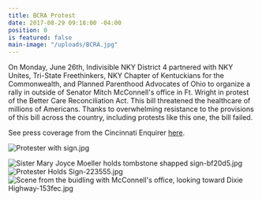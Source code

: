 ```yaml
---
title: BCRA Protest
date: 2017-08-29 09:18:00 -04:00
position: 0
is featured: false
main-image: "/uploads/BCRA.jpg"
---
```


On Monday, June 26th, Indivisible NKY District 4 partnered with NKY Unites, Tri-State Freethinkers, NKY Chapter of Kentuckians for the Commonwealth, and Planned Parenthood Advocates of Ohio to organize a rally in  outside of Senator Mitch McConnell's office in Ft. Wright in protest of the Better Care Reconciliation Act. This bill threatened the healthcare of millions of Americans. Thanks to overwhelming resistance to the provisions of this bill across the country, including protests like this one, the bill failed.

See press coverage from the Cincinnati Enquirer [here](http://www.cincinnati.com/story/news/2017/06/26/mcconnell-protesters-say-health-care-debate-matter-life-and-death/428773001/).

![Protester with sign.jpg](/uploads/Protester%20with%20sign.jpg)

![Sister Mary Joyce Moeller holds tombstone shapped sign-bf20d5.jpg](/uploads/Sister%20Mary%20Joyce%20Moeller%20holds%20tombstone%20shapped%20sign-bf20d5.jpg)
![Protester Holds Sign-223555.jpg](/uploads/Protester%20Holds%20Sign-223555.jpg)
![Scene from the buidling with McConnell's office, looking toward Dixie Highway-153fec.jpg](/uploads/Scene%20from%20the%20buidling%20with%20McConnell's%20office,%20looking%20toward%20Dixie%20Highway-153fec.jpg)